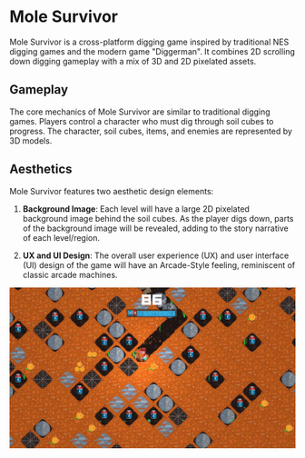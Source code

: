 # Mole Survivor

Mole Survivor is a cross-platform digging game inspired by traditional NES digging games and the modern game "Diggerman". It combines 2D scrolling down digging gameplay with a mix of 3D and 2D pixelated assets.

## Gameplay

The core mechanics of Mole Survivor are similar to traditional digging games. Players control a character who must dig through soil cubes to progress. The character, soil cubes, items, and enemies are represented by 3D models.

## Aesthetics

Mole Survivor features two aesthetic design elements:

1. **Background Image**: Each level will have a large 2D pixelated background image behind the soil cubes. As the player digs down, parts of the background image will be revealed, adding to the story narrative of each level/region.

2. **UX and UI Design**: The overall user experience (UX) and user interface (UI) design of the game will have an Arcade-Style feeling, reminiscent of classic arcade machines.

![Image 1](https://github.com/Mooshieblob1/24T1_MoleS/blob/8317505def09666f2f5c695283488ed473531e8e/Images/img1.jpg)

